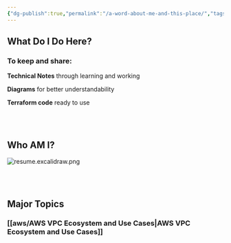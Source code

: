 ```yaml
---
{"dg-publish":true,"permalink":"/a-word-about-me-and-this-place/","tags":["gardenEntry"]}
---
```



## What Do I Do Here?

### To keep and share: 


**Technical Notes** through learning and working

**Diagrams** for better understandability

**Terraform code** ready to use

<br>
<br>

## Who AM I?

![resume.excalidraw.png](/img/user/resume/resume.excalidraw.png)

<br>
<br>

## Major Topics

### [[aws/AWS VPC Ecosystem and Use Cases\|AWS VPC Ecosystem and Use Cases]]





